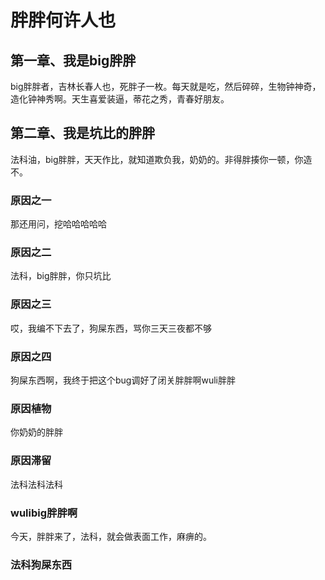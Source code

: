 # 胖胖何许人也
## 第一章、我是big胖胖
big胖胖者，吉林长春人也，死胖子一枚。每天就是吃，然后碎碎，生物钟神奇，造化钟神秀啊。天生喜爱装逼，蒂花之秀，青春好朋友。
## 第二章、我是坑比的胖胖
法科油，big胖胖，天天作比，就知道欺负我，奶奶的。非得胖揍你一顿，你造不。
### 原因之一
那还用问，挖哈哈哈哈哈
### 原因之二
法科，big胖胖，你只坑比
### 原因之三
哎，我编不下去了，狗屎东西，骂你三天三夜都不够
### 原因之四
狗屎东西啊，我终于把这个bug调好了闭关胖胖啊wuli胖胖
### 原因植物
你奶奶的胖胖
### 原因滞留
法科法科法科
### wulibig胖胖啊
今天，胖胖来了，法科，就会做表面工作，麻痹的。
### 法科狗屎东西
